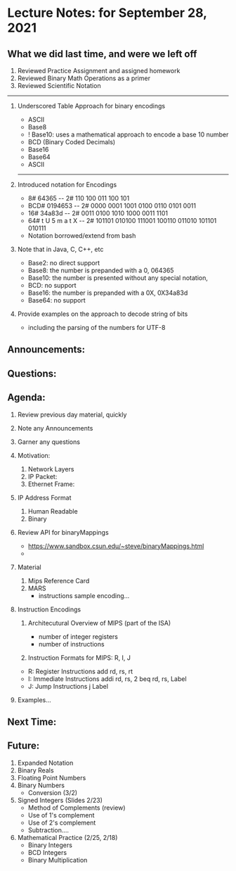 # Lecture Notes: for September 28, 2021 

## What we did last time, and were we left off
   1. Reviewed Practice Assignment and assigned homework
   1. Reviewed Binary Math Operations as a primer
   1. Reviewed Scientific Notation
   ---
   1. Underscored Table Approach for binary encodings
      - ASCII
      - Base8
      - ! Base10: uses a mathematical approach to encode a base 10 number
      - BCD (Binary Coded Decimals)
      - Base16
      - Base64
      - ASCII
      ---

   1. Introduced notation for Encodings
      - 8# 64365  -- 2# 110 100 011 100 101
      - BCD# 0194653 -- 2# 0000 0001 1001 0100 0110 0101 0011
      - 16# 34a83d -- 2#  0011 0100 1010 1000 0011 1101
      - 64# t U 5 m a t X -- 2#  101101 010100 111001 100110 011010 101101 010111
      - Notation borrowed/extend from bash

   1. Note that in Java, C, C++, etc
      - Base2:  no direct support
      - Base8:  the number is prepanded with a 0, 064365
      - Base10: the number is presented without any special notation, 
      - BCD:    no support
      - Base16: the number is prepanded with a 0X, 0X34a83d
      - Base64: no support

   1. Provide examples on the approach to decode string of bits 
      - including the parsing of the numbers for UTF-8

## Announcements:

## Questions:

## Agenda:
  1. Review previous day material, quickly
  1. Note any Announcements
  1. Garner any questions

  1. Motivation:
     1. Network Layers
     1. IP Packet: 
     1. Ethernet Frame:

  1. IP Address Format
     1. Human Readable
     1. Binary

  1. Review API for binaryMappings
     * https://www.sandbox.csun.edu/~steve/binaryMappings.html
     * 

  1. Material
     1. Mips Reference Card
     1. MARS
        - instructions sample encoding...

  1. Instruction Encodings
     1. Architecutural Overview of MIPS (part of the ISA)
        - number of integer registers
        - number of instructions

     1. Instruction Formats for MIPS: R, I, J
     - R: Register Instructions
         add rd, rs, rt
     - I: Immediate Instructions
         addi rd, rs, 2
         beq  rd, rs, Label
     - J: Jump Instructions
         j Label

  1. Examples...
   




## Next Time:



## Future:
  1. Expanded Notation
  1. Binary Reals
  1. Floating Point Numbers
  1. Binary Numbers
     - Conversion  (3/2)
  1. Signed Integers (Slides 2/23)
     - Method of Complements (review) 
     - Use of 1's complement
     - Use of 2's complement
     - Subtraction....
  1. Mathematical Practice (2/25, 2/18)
     - Binary Integers
     - BCD Integers
     - Binary Multiplication
